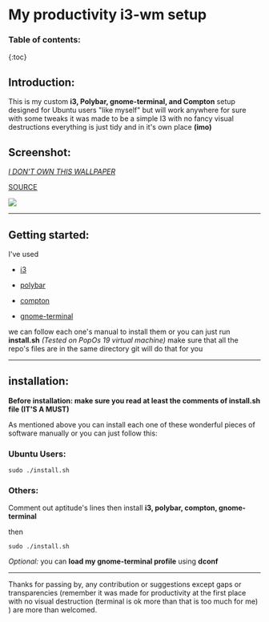 # My productivity i3-wm setup

### Table of contents:

{:toc}

## Introduction:

This is my custom **i3, Polybar, gnome-terminal, and Compton** setup designed for Ubuntu users "like myself" but will work anywhere for sure with some tweaks it was made to be a simple I3 with no fancy visual destructions everything is just tidy and in it's own place **(imo)**   

## Screenshot:

*<u>I DON'T OWN THIS WALLPAPER</u>*

[SOURCE](https://www.reddit.com/r/wallpaper/comments/a2ootu/retro_wave_pyramid_oc_3840x2160/?utm_source=ifttt)

![](https://imagizer.imageshack.com/img923/7331/VRAlO3.png)

------

## Getting started:

I've used 

* [i3](https://github.com/i3/i3)

* [polybar](https://github.com/polybar/polybar)

* [compton](https://github.com/chjj/compton)

* [gnome-terminal](https://packages.ubuntu.com/disco/gnome-terminal)

we can follow each one's manual to install them or you can just run **install.sh** *(Tested on PopOs 19 virtual  machine)* make sure that all the repo's files are in the same directory git will do that for you

------

## installation: 

**Before installation: make sure you read at least the comments of install.sh file (IT'S A MUST)**

As mentioned above you can install each one of these wonderful pieces of software manually or you can just follow this:

### Ubuntu Users:

```
sudo ./install.sh
```

### Others:

Comment out aptitude's lines then install **i3, polybar, compton, gnome-terminal**  

then

```
sudo ./install.sh
```

*Optional:* you can **load my gnome-terminal profile** using **dconf** 

------

Thanks for passing by, any contribution or suggestions except gaps or transparencies (remember it was made for productivity at the first place with no visual destruction (terminal is ok more than that is too much for me) ) are more than welcomed.

